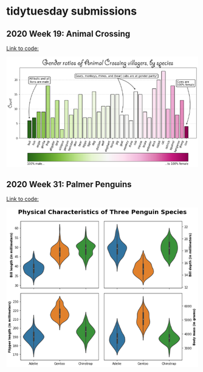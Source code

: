 # tidytuesday submissions

## 2020 Week 19: Animal Crossing
[Link to code:](https://github.com/monikered/tidytuesday-py/blob/master/code/2020_19_animalcrossing)

![](images/2020_19_animalcrossing.png)

## 2020 Week 31: Palmer Penguins
[Link to code:](https://github.com/monikered/tidytuesday-py/blob/master/code/2020_31_penguins)

![](images/2020_31_penguins.png)
